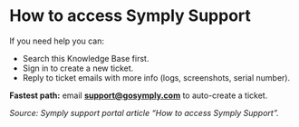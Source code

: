 # How to access Symply Support

If you need help you can:
- Search this Knowledge Base first.
- Sign in to create a new ticket.
- Reply to ticket emails with more info (logs, screenshots, serial number).

**Fastest path:** email **support@gosymply.com** to auto-create a ticket.

_Source: Symply support portal article “How to access Symply Support”._
